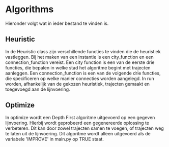 # Algorithms

Hieronder volgt wat in ieder bestand te vinden is.

## Heuristic
In de Heuristic class zijn verschillende functies te vinden die de heuristiek 
vastleggen. Bij het maken van een instantie is een city_function en een 
connection_function vereist. Een city function is een van de eerste drie 
functies, die bepalen in welke stad het algoritme begint met trajecten 
aanleggen. Een connection_function is een van de volgende drie functies,
die specificeren op welke manier connecties worden aangelegd. In run worden,
afhankelijk van de gekozen heuristiek, trajecten gemaakt en toegevoegd aan 
de lijnvoering. 

## Optimize
In optimize wordt een Depth First algoritme uitgevoerd op een gegeven
lijnvoering. Hierbij wordt geprobeerd een gegenereerde oplossing te verbeteren. 
Dit kan door zowel trajecten samen te voegen, of trajecten weg te laten uit de 
lijnvoering. Dit algoritme wordt alleen uitgevoerd als de variabele 'IMPROVE' in 
main.py op TRUE staat. 